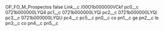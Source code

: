 <?xml version="1.0" encoding="UTF-8"?>
<CustomMetadata xmlns="http://soap.sforce.com/2006/04/metadata" xmlns:xsi="http://www.w3.org/2001/XMLSchema-instance" xmlns:xsd="http://www.w3.org/2001/XMLSchema">
    <label>OP_FO_M_Prospectos</label>
    <protected>false</protected>
    <values>
        <field>Link__c</field>
        <value xsi:type="xsd:string">/00O1b000000VCkf</value>
    </values>
    <values>
        <field>pc0__c</field>
        <value xsi:type="xsd:string">0721b000000LYQ4</value>
    </values>
    <values>
        <field>pc1__c</field>
        <value xsi:type="xsd:string">0721b000000LYQi</value>
    </values>
    <values>
        <field>pc2__c</field>
        <value xsi:type="xsd:string">0721b000000LYQi</value>
    </values>
    <values>
        <field>pc3__c</field>
        <value xsi:type="xsd:string">0721b000000LYQU</value>
    </values>
    <values>
        <field>pc4__c</field>
        <value xsi:nil="true"/>
    </values>
    <values>
        <field>pc5__c</field>
        <value xsi:nil="true"/>
    </values>
    <values>
        <field>pn0__c</field>
        <value xsi:type="xsd:string">co</value>
    </values>
    <values>
        <field>pn1__c</field>
        <value xsi:type="xsd:string">ge</value>
    </values>
    <values>
        <field>pn2__c</field>
        <value xsi:type="xsd:string">le</value>
    </values>
    <values>
        <field>pn3__c</field>
        <value xsi:type="xsd:string">co</value>
    </values>
    <values>
        <field>pn4__c</field>
        <value xsi:nil="true"/>
    </values>
    <values>
        <field>pn5__c</field>
        <value xsi:nil="true"/>
    </values>
</CustomMetadata>

